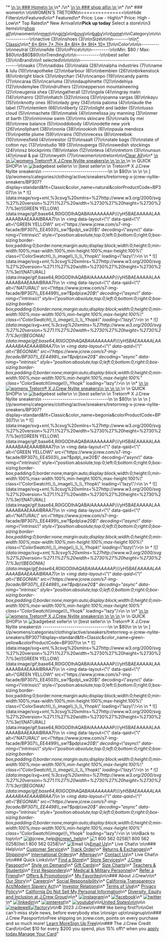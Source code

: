 "*   [\n    \n    ### Home\n    \n    ](/)\n*   /\n*   [\n    \n    ### shop all\n    \n    ](/all)\n*   /\n*   ### women\n    \n\nWOMEN'S TRETORN\n===============\n\nHide Filters\n\nFeatured\n\n*   Featured\n*   Price: Low - High\n*   Price: High - Low\n*   Top Rated\n*   New Arrival\n\n**Pick up today** Select a store\n\n3 items\n\n[shop all](/all/?crawl=no)\n\nwomen\n\n[men](/all/mens?crawl=no)\n\n[girls](/all/girls?crawl=no)\n\n[boys](/all/boys?crawl=no)\n\n[baby](/all/baby?crawl=no)\n\n[home](/all/home?crawl=no)\n\nCategory\n\n\n------------\n\n[](/all/womens?sub-categories=womens-shopall-active&brand=TRETORN&crawl=no)active (3)\n\n[](/all/womens?sub-categories=womens-shopall-shoes&brand=TRETORN&crawl=no)shoes (3)\n\nSize\n\n\n--------\n\n[*   Classic](/all/womens?brand=TRETORN&crawl=no&fit=Classic)\n\n[*   6](/all/womens?brand=TRETORN&crawl=no&size=6%20MEDIUM)[*   6H](/all/womens?brand=TRETORN&crawl=no&size=6H%20MEDIUM)[*   7](/all/womens?brand=TRETORN&crawl=no&size=7%20MEDIUM)[*   7H](/all/womens?brand=TRETORN&crawl=no&size=7H%20MEDIUM)[*   8](/all/womens?brand=TRETORN&crawl=no&size=8%20MEDIUM)[*   8H](/all/womens?brand=TRETORN&crawl=no&size=8H%20MEDIUM)[*   9](/all/womens?brand=TRETORN&crawl=no&size=9%20MEDIUM)[*   9H](/all/womens?brand=TRETORN&crawl=no&size=9H%20MEDIUM)[*   10](/all/womens?brand=TRETORN&crawl=no&size=10%20MEDIUM)[*   11](/all/womens?brand=TRETORN&crawl=no&size=11%20MEDIUM)\n\nColor\n\n\n---------\n\n[](/all/womens?brand=TRETORN&crawl=no&l_color=root-neutral)neutral (3)\n\n[](/all/womens?brand=TRETORN&crawl=no&l_color=root-white)white (3)\n\nPrice\n\n\n---------\n\nMin: $80 / Max: $80\n\n$80$80\n\nTrending\n\n\n------------\n\n[](/all/womens?brand=TRETORN&crawl=no&trending=bestSeller)best seller (3)\n\nBrand\n\n1 selected[](/all/womens?crawl=no)\n\n\n\n\n-----------------------------------------------\n\n[](/all/womens?brand=AAKS,TRETORN&crawl=no)aaks (7)\n\n[](/all/womens?brand=ADIDAS,TRETORN&crawl=no)adidas (3)\n\n[](/all/womens?brand=ALALA,TRETORN&crawl=no)alala (28)\n\n[](/all/womens?brand=ALPHA%20INDUSTRIES,TRETORN&crawl=no)alpha industries (7)\n\n[](/all/womens?brand=AME%20%26%20LULU,TRETORN&crawl=no)ame & lulu (10)\n\n[](/all/womens?brand=APOTHEKE,TRETORN&crawl=no)apotheke (2)\n\n[](/all/womens?brand=BARBOUR,TRETORN&crawl=no)barbour (6)\n\n[](/all/womens?brand=BEMBIEN,TRETORN&crawl=no)bembien (26)\n\n[](/all/womens?brand=Birkenstock,TRETORN&crawl=no)birkenstock (8)\n\n[](/all/womens?brand=BRIGHT%20BLACK,TRETORN&crawl=no)bright black (3)\n\n[](/all/womens?brand=BYCHARI,TRETORN&crawl=no)bychari (14)\n\n[](/all/womens?brand=CAMPO,TRETORN&crawl=no)campo (19)\n\n[](/all/womens?brand=CANDY%20PAINTS,TRETORN&crawl=no)candy paints (7)\n\n[](/all/womens?brand=CARAA,TRETORN&crawl=no)caraa (5)\n\n[](/all/womens?brand=CARIUMA,TRETORN&crawl=no)cariuma (3)\n\n[](/all/womens?brand=DAUPHINETTE,TRETORN&crawl=no)dauphinette (12)\n\n[](/all/womens?brand=DEHIYA,TRETORN&crawl=no)dehiya (12)\n\n[](/all/womens?brand=DEMYLEE,TRETORN&crawl=no)demylee (1)\n\n[](/all/womens?brand=DRUTHERS,TRETORN&crawl=no)druthers (2)\n\n[](/all/womens?brand=EPPERSON%20MOUNTAINEERING,TRETORN&crawl=no)epperson mountaineering (2)\n\n[](/all/womens?brand=EUGENIA%20SHEA,TRETORN&crawl=no)eugenia shea (3)\n\n[](/all/womens?brand=GATHERALL,TRETORN&crawl=no)gatherall (2)\n\n[](/all/womens?brand=GOLA,TRETORN&crawl=no)gola (4)\n\n[](/all/womens?brand=GRAY%20MALIN,TRETORN&crawl=no)gray malin (14)\n\n[](/all/womens?brand=HANRO,TRETORN&crawl=no)hanro (20)\n\n[](/all/womens?brand=HATCH,TRETORN&crawl=no)hatch (32)\n\n[](/all/womens?brand=IXOQ,TRETORN&crawl=no)ixoq (3)\n\n[](/all/womens?brand=JOANNA%20VARGAS,TRETORN&crawl=no)joanna vargas (8)\n\n[](/all/womens?brand=KAYU,TRETORN&crawl=no)kayu (15)\n\n[](/all/womens?brand=KNOTTY%20ONES,TRETORN&crawl=no)knotty ones (6)\n\n[](/all/womens?brand=LADY%20GREY,TRETORN&crawl=no)lady grey (34)\n\n[](/all/womens?brand=LA%20PALOMA,TRETORN&crawl=no)la paloma (4)\n\n[](/all/womens?brand=LAUDE%20THE%20LABEL,TRETORN&crawl=no)laude the label (17)\n\n[](/all/womens?brand=LEMLEM,TRETORN&crawl=no)lemlem (66)\n\n[](/all/womens?brand=LIBERTY,TRETORN&crawl=no)liberty (22)\n\n[](/all/womens?brand=LIGHT%20AND%20LADDER,TRETORN&crawl=no)light and ladder (5)\n\n[](/all/womens?brand=LUSSO%20CLOUD,TRETORN&crawl=no)lusso cloud (5)\n\n[](/all/womens?brand=MACHETE,TRETORN&crawl=no)machete (9)\n\n[](/all/womens?brand=MATEK,TRETORN&crawl=no)matek (4)\n\n[](/all/womens?brand=MELISSA%20JOY%20MANNING,TRETORN&crawl=no)melissa joy manning (3)\n\n[](/all/womens?brand=MER%20ST%20BARTH,TRETORN&crawl=no)mer st barth (3)\n\n[](/all/womens?brand=MINNOW%20SWIM,TRETORN&crawl=no)minnow swim (3)\n\n[](/all/womens?brand=MS%20SKINCARE,TRETORN&crawl=no)ms skincare (5)\n\n[](/all/womens?brand=NAILS%20BY%20MEI,TRETORN&crawl=no)nails by mei (6)\n\n[](/all/womens?brand=NEW%20BALANCE,TRETORN&crawl=no)new balance (5)\n\n[](/all/womens?brand=ODDOBODY,TRETORN&crawl=no)oddobody (4)\n\n[](/all/womens?brand=ODETTE%20NEW%20YORK,TRETORN&crawl=no)odette new york (26)\n\n[](/all/womens?brand=OLIPHANT,TRETORN&crawl=no)oliphant (38)\n\n[](/all/womens?brand=ONIA,TRETORN&crawl=no)onia (38)\n\n[](/all/womens?brand=OOKIOH,TRETORN&crawl=no)ookioh (6)\n\n[](/all/womens?brand=PAULA%20MENDOZA,TRETORN&crawl=no)paula mendoza (1)\n\n[](/all/womens?brand=PETITE%20PLUME,TRETORN&crawl=no)petite plume (59)\n\n[](/all/womens?brand=RAINS,TRETORN&crawl=no)rains (10)\n\n[](/all/womens?brand=RECESS,TRETORN&crawl=no)recess (8)\n\n[](/all/womens?brand=REEBOK,TRETORN&crawl=no)reebok (10)\n\n[](/all/womens?brand=REISFIELD,TRETORN&crawl=no)reisfield (4)\n\n[](/all/womens?brand=REISTOR,TRETORN&crawl=no)reistor (21)\n\n[](/all/womens?brand=SAALT,TRETORN&crawl=no)saalt (7)\n\n[](/all/womens?brand=STATE%20BAGS,TRETORN&crawl=no)state bags (1)\n\n[](/all/womens?brand=STATE%20OF%20COTTON%20NYC,TRETORN&crawl=no)state of cotton nyc (13)\n\n[](/all/womens?brand=STUDIO%20189,TRETORN&crawl=no)studio 189 (3)\n\n[](/all/womens?brand=SUPERGA,TRETORN&crawl=no)superga (5)\n\n[](/all/womens?brand=SWEDISH%20STOCKINGS,TRETORN&crawl=no)swedish stockings (24)\n\n[](/all/womens?brand=SZ%20BLOCKPRINTS,TRETORN&crawl=no)sz blockprints (18)\n\n[](/all/womens?brand=TALON,TRETORN&crawl=no)talon (12)\n\n[](/all/womens?brand=TEVA,TRETORN&crawl=no)teva (4)\n\n[](/all/womens?crawl=no)tretorn (3)\n\n[](/all/womens?brand=TRETORN,UNSUN&crawl=no)unsun (4)\n\n[](/all/womens?brand=TRETORN,WAL%20%26%20PAI&crawl=no)wal & pai (2)\n\n[](/all/womens?brand=TRETORN,WYETH&crawl=no)wyeth (7)\n\nwomen[](/all/?crawl=no)\n\ntretorn[](/all/womens?crawl=no)\n\n[Clear All](/all/?crawl=no)\n\n*   [\n    \n    ![womens Tretorn&reg; X J.Crew Nylite sneakers](https://www.jcrew.com/s7-img-facade/BP307_EE4499?hei=640&crop=0,0,512,0)\n    \n    \n    \n    ](/p/womens/categories/clothing/active/sneakers/tretornreg-x-jcrew-nylite-sneakers/BP307?display=standard&fit=Classic&color_name=natural&colorProductCode=BP307)\n    \n    QUICK SHOP\n    \n    ![badge](https://www.jcrew.com/s7-img-facade/TS)best seller\n    \n    [best seller\n    \n    Tretorn® X J.Crew Nylite sneakers\n    ---------------------------------\n    \n    $80\n    \n    \n    \n    ](/p/womens/categories/clothing/active/sneakers/tretornreg-x-jcrew-nylite-sneakers/BP307?display=standard&fit=Classic&color_name=natural&colorProductCode=BP307)\n    \n    *   ![](data:image/svg+xml,%3csvg%20xmlns=%27http://www.w3.org/2000/svg%27%20version=%271.1%27%20width=%2730%27%20height=%2730%27/%3e)![GREEN YELLOW](data:image/gif;base64,R0lGODlhAQABAIAAAAAAAP///yH5BAEAAAAALAAAAAABAAEAAAIBRAA7)\n        \n        <img data-layout=\"\" data-qaid=\"\" alt=\"GREEN YELLOW\" src=\"https://www.jcrew.com/s7-img-facade/BP307\\_EE4503\\_sw?$pdp\\_sw20$\" decoding=\"async\" data-nimg=\"intrinsic\" style=\"position:absolute;top:0;left:0;bottom:0;right:0;box-sizing:border-box;padding:0;border:none;margin:auto;display:block;width:0;height:0;min-width:100%;max-width:100%;min-height:100%;max-height:100%\" class=\"ColorSwatch\\_\\_image\\_\\_\\_Yhopk\" loading=\"lazy\"/>\n        \n    *   ![](data:image/svg+xml,%3csvg%20xmlns=%27http://www.w3.org/2000/svg%27%20version=%271.1%27%20width=%2730%27%20height=%2730%27/%3e)![NATURAL](data:image/gif;base64,R0lGODlhAQABAIAAAAAAAP///yH5BAEAAAAALAAAAAABAAEAAAIBRAA7)\n        \n        <img data-layout=\"\" data-qaid=\"\" alt=\"NATURAL\" src=\"https://www.jcrew.com/s7-img-facade/BP307\\_EE4499\\_sw?$pdp\\_sw20$\" decoding=\"async\" data-nimg=\"intrinsic\" style=\"position:absolute;top:0;left:0;bottom:0;right:0;box-sizing:border-box;padding:0;border:none;margin:auto;display:block;width:0;height:0;min-width:100%;max-width:100%;min-height:100%;max-height:100%\" class=\"ColorSwatch\\_\\_image\\_\\_\\_Yhopk\" loading=\"lazy\"/>\n        \n    *   ![](data:image/svg+xml,%3csvg%20xmlns=%27http://www.w3.org/2000/svg%27%20version=%271.1%27%20width=%2730%27%20height=%2730%27/%3e)![BEGONIA](data:image/gif;base64,R0lGODlhAQABAIAAAAAAAP///yH5BAEAAAAALAAAAAABAAEAAAIBRAA7)\n        \n        <img data-layout=\"\" data-qaid=\"\" alt=\"BEGONIA\" src=\"https://www.jcrew.com/s7-img-facade/BP307\\_EE4498\\_sw?$pdp\\_sw20$\" decoding=\"async\" data-nimg=\"intrinsic\" style=\"position:absolute;top:0;left:0;bottom:0;right:0;box-sizing:border-box;padding:0;border:none;margin:auto;display:block;width:0;height:0;min-width:100%;max-width:100%;min-height:100%;max-height:100%\" class=\"ColorSwatch\\_\\_image\\_\\_\\_Yhopk\" loading=\"lazy\"/>\n        \n    \n*   [\n    \n    ![womens Tretorn&reg; X J.Crew Nylite sneakers](https://www.jcrew.com/s7-img-facade/BP307_EE4498?hei=640&crop=0,0,512,0)\n    \n    \n    \n    ](/p/womens/categories/clothing/active/sneakers/tretornreg-x-jcrew-nylite-sneakers/BP307?display=standard&fit=Classic&color_name=begonia&colorProductCode=BP307)\n    \n    QUICK SHOP\n    \n    ![badge](https://www.jcrew.com/s7-img-facade/TS)best seller\n    \n    [best seller\n    \n    Tretorn® X J.Crew Nylite sneakers\n    ---------------------------------\n    \n    $80\n    \n    \n    \n    ](/p/womens/categories/clothing/active/sneakers/tretornreg-x-jcrew-nylite-sneakers/BP307?display=standard&fit=Classic&color_name=begonia&colorProductCode=BP307)\n    \n    *   ![](data:image/svg+xml,%3csvg%20xmlns=%27http://www.w3.org/2000/svg%27%20version=%271.1%27%20width=%2730%27%20height=%2730%27/%3e)![GREEN YELLOW](data:image/gif;base64,R0lGODlhAQABAIAAAAAAAP///yH5BAEAAAAALAAAAAABAAEAAAIBRAA7)\n        \n        <img data-layout=\"\" data-qaid=\"\" alt=\"GREEN YELLOW\" src=\"https://www.jcrew.com/s7-img-facade/BP307\\_EE4503\\_sw?$pdp\\_sw20$\" decoding=\"async\" data-nimg=\"intrinsic\" style=\"position:absolute;top:0;left:0;bottom:0;right:0;box-sizing:border-box;padding:0;border:none;margin:auto;display:block;width:0;height:0;min-width:100%;max-width:100%;min-height:100%;max-height:100%\" class=\"ColorSwatch\\_\\_image\\_\\_\\_Yhopk\" loading=\"lazy\"/>\n        \n    *   ![](data:image/svg+xml,%3csvg%20xmlns=%27http://www.w3.org/2000/svg%27%20version=%271.1%27%20width=%2730%27%20height=%2730%27/%3e)![NATURAL](data:image/gif;base64,R0lGODlhAQABAIAAAAAAAP///yH5BAEAAAAALAAAAAABAAEAAAIBRAA7)\n        \n        <img data-layout=\"\" data-qaid=\"\" alt=\"NATURAL\" src=\"https://www.jcrew.com/s7-img-facade/BP307\\_EE4499\\_sw?$pdp\\_sw20$\" decoding=\"async\" data-nimg=\"intrinsic\" style=\"position:absolute;top:0;left:0;bottom:0;right:0;box-sizing:border-box;padding:0;border:none;margin:auto;display:block;width:0;height:0;min-width:100%;max-width:100%;min-height:100%;max-height:100%\" class=\"ColorSwatch\\_\\_image\\_\\_\\_Yhopk\" loading=\"lazy\"/>\n        \n    *   ![](data:image/svg+xml,%3csvg%20xmlns=%27http://www.w3.org/2000/svg%27%20version=%271.1%27%20width=%2730%27%20height=%2730%27/%3e)![BEGONIA](data:image/gif;base64,R0lGODlhAQABAIAAAAAAAP///yH5BAEAAAAALAAAAAABAAEAAAIBRAA7)\n        \n        <img data-layout=\"\" data-qaid=\"\" alt=\"BEGONIA\" src=\"https://www.jcrew.com/s7-img-facade/BP307\\_EE4498\\_sw?$pdp\\_sw20$\" decoding=\"async\" data-nimg=\"intrinsic\" style=\"position:absolute;top:0;left:0;bottom:0;right:0;box-sizing:border-box;padding:0;border:none;margin:auto;display:block;width:0;height:0;min-width:100%;max-width:100%;min-height:100%;max-height:100%\" class=\"ColorSwatch\\_\\_image\\_\\_\\_Yhopk\" loading=\"lazy\"/>\n        \n    \n*   [\n    \n    ![womens Tretorn&reg; X J.Crew Nylite sneakers](https://www.jcrew.com/s7-img-facade/BP307_EE4503?hei=640&crop=0,0,512,0)\n    \n    \n    \n    ](/p/womens/categories/clothing/active/sneakers/tretornreg-x-jcrew-nylite-sneakers/BP307?display=standard&fit=Classic&color_name=green-yellow&colorProductCode=BP307)\n    \n    QUICK SHOP\n    \n    ![badge](https://www.jcrew.com/s7-img-facade/TS)best seller\n    \n    [best seller\n    \n    Tretorn® X J.Crew Nylite sneakers\n    ---------------------------------\n    \n    $80\n    \n    \n    \n    ](/p/womens/categories/clothing/active/sneakers/tretornreg-x-jcrew-nylite-sneakers/BP307?display=standard&fit=Classic&color_name=green-yellow&colorProductCode=BP307)\n    \n    *   ![](data:image/svg+xml,%3csvg%20xmlns=%27http://www.w3.org/2000/svg%27%20version=%271.1%27%20width=%2730%27%20height=%2730%27/%3e)![GREEN YELLOW](data:image/gif;base64,R0lGODlhAQABAIAAAAAAAP///yH5BAEAAAAALAAAAAABAAEAAAIBRAA7)\n        \n        <img data-layout=\"\" data-qaid=\"\" alt=\"GREEN YELLOW\" src=\"https://www.jcrew.com/s7-img-facade/BP307\\_EE4503\\_sw?$pdp\\_sw20$\" decoding=\"async\" data-nimg=\"intrinsic\" style=\"position:absolute;top:0;left:0;bottom:0;right:0;box-sizing:border-box;padding:0;border:none;margin:auto;display:block;width:0;height:0;min-width:100%;max-width:100%;min-height:100%;max-height:100%\" class=\"ColorSwatch\\_\\_image\\_\\_\\_Yhopk\" loading=\"lazy\"/>\n        \n    *   ![](data:image/svg+xml,%3csvg%20xmlns=%27http://www.w3.org/2000/svg%27%20version=%271.1%27%20width=%2730%27%20height=%2730%27/%3e)![NATURAL](data:image/gif;base64,R0lGODlhAQABAIAAAAAAAP///yH5BAEAAAAALAAAAAABAAEAAAIBRAA7)\n        \n        <img data-layout=\"\" data-qaid=\"\" alt=\"NATURAL\" src=\"https://www.jcrew.com/s7-img-facade/BP307\\_EE4499\\_sw?$pdp\\_sw20$\" decoding=\"async\" data-nimg=\"intrinsic\" style=\"position:absolute;top:0;left:0;bottom:0;right:0;box-sizing:border-box;padding:0;border:none;margin:auto;display:block;width:0;height:0;min-width:100%;max-width:100%;min-height:100%;max-height:100%\" class=\"ColorSwatch\\_\\_image\\_\\_\\_Yhopk\" loading=\"lazy\"/>\n        \n    *   ![](data:image/svg+xml,%3csvg%20xmlns=%27http://www.w3.org/2000/svg%27%20version=%271.1%27%20width=%2730%27%20height=%2730%27/%3e)![BEGONIA](data:image/gif;base64,R0lGODlhAQABAIAAAAAAAP///yH5BAEAAAAALAAAAAABAAEAAAIBRAA7)\n        \n        <img data-layout=\"\" data-qaid=\"\" alt=\"BEGONIA\" src=\"https://www.jcrew.com/s7-img-facade/BP307\\_EE4498\\_sw?$pdp\\_sw20$\" decoding=\"async\" data-nimg=\"intrinsic\" style=\"position:absolute;top:0;left:0;bottom:0;right:0;box-sizing:border-box;padding:0;border:none;margin:auto;display:block;width:0;height:0;min-width:100%;max-width:100%;min-height:100%;max-height:100%\" class=\"ColorSwatch\\_\\_image\\_\\_\\_Yhopk\" loading=\"lazy\"/>\n        \n    \n\nBack to top\n\n*   ![@jcrew_help](/next-static/images/sidecar-modules/footer/twitter-2.svg)[@jcrew\\_help](https://twitter.com/jcrew_help)\n*   ![1 800 562 0258](/next-static/images/sidecar-modules/footer/phone-2.svg)[1 800 562 0258](tel:1 800 562 0258)\n*   ![Email Us](/next-static/images/sidecar-modules/footer/email.svg)[Email Us](mailto:help@jcrew.com)\n*   Live Chat\n    \n\n### Help\n\n*   [Customer Service](/help/customer-service)\n*   [Track Order](/help/order-status)\n*   [Returns & Exchanges](/help/returns-exchanges)\n*   [Shipping](/help/shipping-handling)\n*   [International Orders](/help/international-orders)\n*   [Afterpay](/afterpay-faq)\n*   [Contact Us](/help/contact-us)\n*   Live Chat\n    \n\n### Quick Links\n\n*   [Find a Store](https://stores.jcrew.com/search)\n*   [Store Services](/s/store-services)\n*   [J.Crew Passport](/s/rewards)\n*   [Style on Demand](/s/style-on-demand)\n*   [Gift Cards](/help/gift-card)\n*   [Size Charts](/r/size-charts)\n*   [Teachers & Students](/s/teacher-student-discount)\n*   [First Responders](/s/military-medical-first-responder-discount)\n*   [Medical & Military Personnel](/s/military-medical-first-responder-discount)\n*   [Refer a Friend](/share)\n*   [Offers & Promotions](/best-deals)\n*   [My Favorites](/favorites)\n\n### About J.Crew\n\n*   [Our Story](/s/aboutus)\n*   [Careers](https://jobs.jcrew.com)\n*   [Social Responsibility](/s/corporate-responsibility)\n*   [California Transparency Act/Modern Slavery Act](/s/CSR-california-transparency-act)\n*   [Investor Relations](https://investors.jcrew.com)\n*   [Terms of Use](/help/terms-of-use)\n*   [Privacy Policy](/help/privacy-policy)\n*   [California Do Not Sell My Personal Information](https://jcrew.clarip.com/dsr/create?brand=jcrew&type=3)\n*   [Diversity, Equity and Inclusion at J.Crew Group](/s/diversity-equity-inclusion)\n\n*   [![instagram](/next-static/images/sidecar-modules/footer/instagram-2.svg)](http://instagram.com/jcrew)\n*   [![facebook](/next-static/images/sidecar-modules/footer/facebook-2.svg)](https://www.facebook.com/jcrew)\n*   [![twitter](/next-static/images/sidecar-modules/footer/twitter-2.svg)](https://twitter.com/jcrew)\n*   [![linkedin](/next-static/images/sidecar-modules/footer/linkedin.svg)](https://www.linkedin.com/company/j-crew)\n*   [![pinterest](/next-static/images/sidecar-modules/footer/pinterest-2.svg)](http://pinterest.com/jcrew/)\n*   [![youtube](/next-static/images/sidecar-modules/footer/youtube-2.svg)](http://www.youtube.com/user/jcrewinsider)\n\n[United States\n\n](/r/context-chooser)\n\n[![madewell](/next-static/images/sidecar-modules/footer/madewell.svg)](https://www.madewell.com)[![factory](/next-static/images/sidecar-modules/navigation/jcrew-factory-logo-black.svg)](https://factory.jcrew.com)\n\n© 2023 J.Crew\n\n### like being first?\n\nGet can't-miss style news, before everybody else.\n\nsign up\n\nsignup\n\n### J.Crew Passport\n\nFree shipping on jcrew.com, points on every purchase and so much more! [Learn More](/s/rewards)[Sign Up Free](/?register=true)\n\n### The J.Crew Credit Card\n\nGet $10 for every $200 you spend, plus 15% off\\* when you [apply today.](/s/credit-card)[Manage Your Card](https://d.comenity.net/jcrew/)"